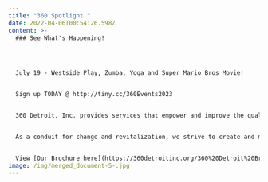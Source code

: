 ```yaml
---
title: "360 Spotlight "
date: 2022-04-06T00:54:26.598Z
content: >-
  ### See What's Happening!




  J﻿uly 19 - Westside Play, Zumba, Yoga and Super Mario Bros Movie!


  Sign up TODAY @ http://tiny.cc/360Events2023


  360 Detroit, Inc. provides services that empower and improve the quality of life for individuals and families. We are dedicated to assisting people in becoming self-sufficient, anchored, stabilized and well-rounded community members.


  As a conduit for change and revitalization, we strive to create and maintain viable, safe communities within Detroit


  View [Our Brochure here](https://360detroitinc.org/360%20Detroit%20Brochure.pdf)!
image: /img/merged_document-5-.jpg
---
```

